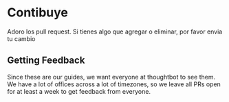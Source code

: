 # Contibuye

Adoro los pull request. Si tienes algo que agregar o eliminar, por favor envia
tu cambio

## Getting Feedback

Since these are our guides, we want everyone at thoughtbot to see them. We have
a lot of offices across a lot of timezones, so we leave all PRs open for at
least a week to get feedback from everyone.
